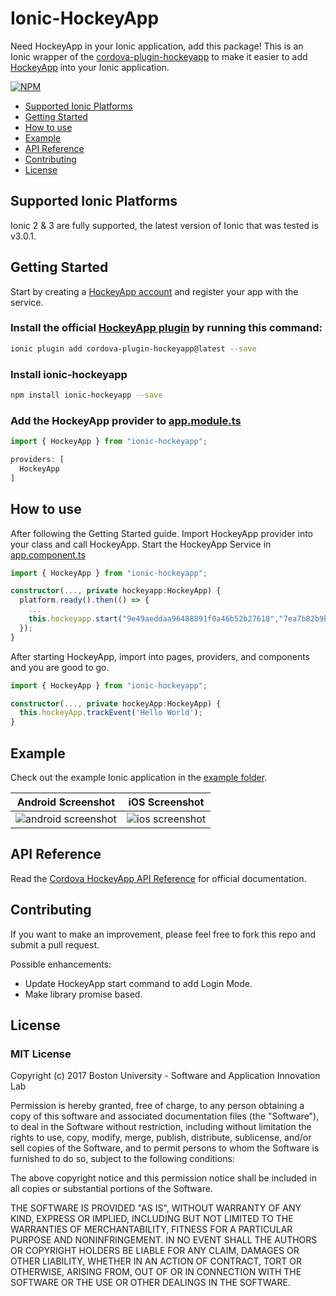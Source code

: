 # Ionic-HockeyApp
Need HockeyApp in your Ionic application, add this package!
This is an Ionic wrapper of the [cordova-plugin-hockeyapp](https://github.com/bitstadium/HockeySDK-Cordova) to make it easier to add [HockeyApp](http://hockeyapp.net/) into your Ionic application.

[![NPM](https://nodei.co/npm/ionic-hockeyapp.png)](https://npmjs.org/package/ionic-hockeyapp)

- [Supported Ionic Platforms](#supported-ionic-platforms)
- [Getting Started](#getting-started)
- [How to use](#how-to-use)
- [Example](#example)
- [API Reference](#api-reference)
- [Contributing](#contributing)
- [License](#license)

## Supported Ionic Platforms
Ionic 2 & 3 are fully supported, the latest version of Ionic that was tested is v3.0.1.

## Getting Started
Start by creating a [HockeyApp account](http://hockeyapp.net/) and register your app with the service.

### Install the official [HockeyApp plugin](https://github.com/bitstadium/HockeySDK-Cordova) by running this command:
```bash
ionic plugin add cordova-plugin-hockeyapp@latest --save
```

### Install ionic-hockeyapp
```bash
npm install ionic-hockeyapp --save
```

### Add the HockeyApp provider to [app.module.ts](https://github.com/hicsail/ionic-hockeyapp/blob/master/example/src/app/app.module.ts)
```ts
import { HockeyApp } from "ionic-hockeyapp";

providers: [
  HockeyApp
]
```

## How to use

After following the Getting Started guide. Import HockeyApp provider into your class and call HockeyApp.
Start the HockeyApp Service in [app.component.ts](https://github.com/hicsail/ionic-hockeyapp/blob/master/example/src/app/app.component.ts)
```ts
import { HockeyApp } from "ionic-hockeyapp";

constructor(..., private hockeyapp:HockeyApp) {
  platform.ready().then(() => {
    ...
    this.hockeyapp.start("9e49aeddaa96488891f0a46b52b27618","7ea7b82b9b6e4366a8c8dd57e07b2743",false,true);
  });
}
```

After starting HockeyApp, import into pages, providers, and components and you are good to go.

```ts
import { HockeyApp } from "ionic-hockeyapp";

constructor(..., private hockeyApp:HockeyApp) {
  this.hockeyApp.trackEvent('Hello World');
}
```

## Example
Check out the example Ionic application in the [example folder](https://github.com/hicsail/ionic-hockeyapp/tree/master/example).

Android Screenshot | iOS Screenshot
:-------------------------:|:-------------------------:
![android screenshot](https://cloud.githubusercontent.com/assets/864507/25199180/eb55e0f4-2517-11e7-9c34-c720004532eb.png)  |  ![ios screenshot](https://cloud.githubusercontent.com/assets/864507/25199222/0fc8a110-2518-11e7-9d6a-b48cdab500e7.png)

## API Reference
Read the [Cordova HockeyApp API Reference](https://github.com/bitstadium/HockeySDK-Cordova#api-reference) for official documentation.

## Contributing
If you want to make an improvement, please feel free to fork this repo and submit a pull request.

Possible enhancements:
- Update HockeyApp start command to add Login Mode.
- Make library promise based.

## License

### MIT License

Copyright (c) 2017 Boston University - Software and Application Innovation Lab

Permission is hereby granted, free of charge, to any person obtaining a copy
of this software and associated documentation files (the "Software"), to deal
in the Software without restriction, including without limitation the rights
to use, copy, modify, merge, publish, distribute, sublicense, and/or sell
copies of the Software, and to permit persons to whom the Software is
furnished to do so, subject to the following conditions:

The above copyright notice and this permission notice shall be included in all
copies or substantial portions of the Software.

THE SOFTWARE IS PROVIDED "AS IS", WITHOUT WARRANTY OF ANY KIND, EXPRESS OR
IMPLIED, INCLUDING BUT NOT LIMITED TO THE WARRANTIES OF MERCHANTABILITY,
FITNESS FOR A PARTICULAR PURPOSE AND NONINFRINGEMENT. IN NO EVENT SHALL THE
AUTHORS OR COPYRIGHT HOLDERS BE LIABLE FOR ANY CLAIM, DAMAGES OR OTHER
LIABILITY, WHETHER IN AN ACTION OF CONTRACT, TORT OR OTHERWISE, ARISING FROM,
OUT OF OR IN CONNECTION WITH THE SOFTWARE OR THE USE OR OTHER DEALINGS IN THE
SOFTWARE.
